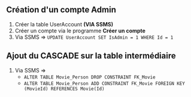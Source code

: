 ## Création d'un compte Admin
1. Créer la table UserAccount **(VIA SSMS)**
2. Créer un compte via le programme **Créer un compte**
3. Via SSMS => `UPDATE UserAccount SET IsAdmin = 1 WHERE Id = 1`


## Ajout du CASCADE sur la table intermédiaire
1. Via SSMS =>
   - `ALTER TABLE Movie_Person DROP CONSTRAINT FK_Movie`
   - `ALTER TABLE Movie_Person ADD CONSTRAINT FK_Movie FOREIGN KEY (MovieId) REFERENCES Movie(Id)`
